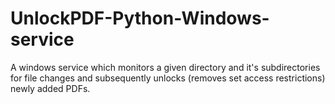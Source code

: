 # UnlockPDF-Python-Windows-service
A windows service which monitors a given directory and it's subdirectories for file changes and subsequently unlocks (removes set access restrictions) newly added PDFs.
